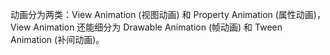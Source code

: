 动画分为两类：View Animation (视图动画) 和 Property Animation (属性动画)，View Animation 还能细分为 Drawable Animation (帧动画) 和 Tween Animation (补间动画)。

